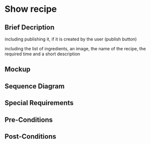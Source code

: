 # Show recipe
## Brief Decription
including publishing it, if it is created by the user (publish button)

including the list of ingredients, an image, the name of the recipe, the required time and a short description

## Mockup

## Sequence Diagram

## Special Requirements

## Pre-Conditions

## Post-Conditions
